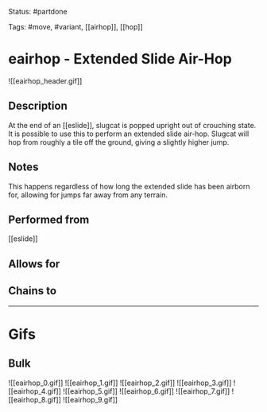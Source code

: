 Status: #partdone

Tags: #move, #variant, [[airhop]], [[hop]]

# eairhop - Extended Slide Air-Hop
![[eairhop_header.gif]]
## Description
At the end of an [[eslide]], slugcat is popped upright out of crouching state. It is possible to use this to perform an extended slide air-hop. Slugcat will hop from roughly a tile off the ground, giving a slightly higher jump.

## Notes
This happens regardless of how long the extended slide has been airborn for, allowing for jumps far away from any terrain.

## Performed from
[[eslide]]

## Allows for


## Chains to


___
# Gifs
## Bulk
![[eairhop_0.gif]]
![[eairhop_1.gif]]
![[eairhop_2.gif]]
![[eairhop_3.gif]]
![[eairhop_4.gif]]
![[eairhop_5.gif]]
![[eairhop_6.gif]]
![[eairhop_7.gif]]
![[eairhop_8.gif]]
![[eairhop_9.gif]]